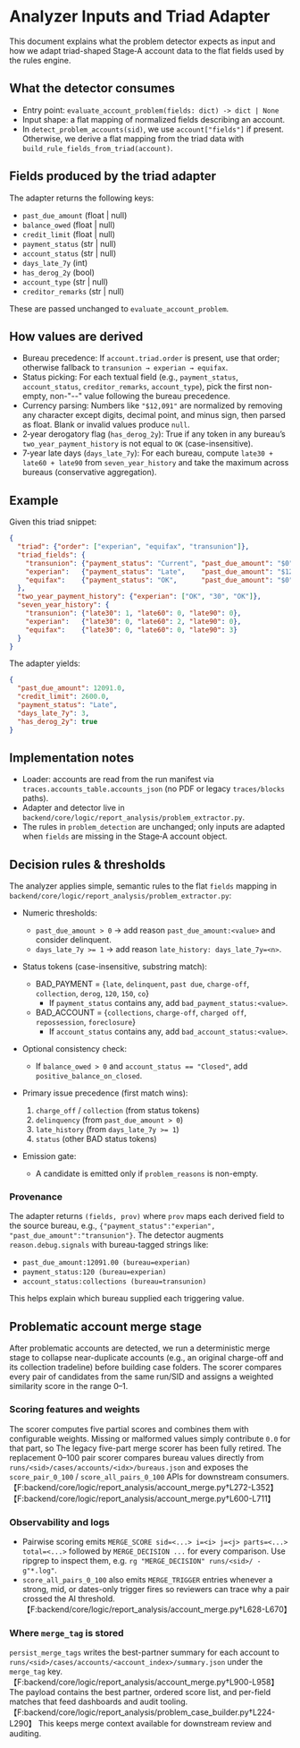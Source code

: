 # Analyzer Inputs and Triad Adapter

This document explains what the problem detector expects as input and how we
adapt triad-shaped Stage‑A account data to the flat fields used by the rules
engine.

## What the detector consumes

- Entry point: `evaluate_account_problem(fields: dict) -> dict | None`
- Input shape: a flat mapping of normalized fields describing an account.
- In `detect_problem_accounts(sid)`, we use `account["fields"]` if present.
  Otherwise, we derive a flat mapping from the triad data with
  `build_rule_fields_from_triad(account)`.

## Fields produced by the triad adapter

The adapter returns the following keys:

- `past_due_amount` (float | null)
- `balance_owed` (float | null)
- `credit_limit` (float | null)
- `payment_status` (str | null)
- `account_status` (str | null)
- `days_late_7y` (int)
- `has_derog_2y` (bool)
- `account_type` (str | null)
- `creditor_remarks` (str | null)

These are passed unchanged to `evaluate_account_problem`.

## How values are derived

- Bureau precedence: If `account.triad.order` is present, use that
  order; otherwise fallback to `transunion → experian → equifax`.
- Status picking: For each textual field (e.g., `payment_status`,
  `account_status`, `creditor_remarks`, `account_type`), pick the first
  non-empty, non-"--" value following the bureau precedence.
- Currency parsing: Numbers like `"$12,091"` are normalized by removing
  any character except digits, decimal point, and minus sign, then parsed
  as float. Blank or invalid values produce `null`.
- 2‑year derogatory flag (`has_derog_2y`): True if any token in any
  bureau’s `two_year_payment_history` is not equal to `OK` (case-insensitive).
- 7‑year late days (`days_late_7y`): For each bureau, compute
  `late30 + late60 + late90` from `seven_year_history` and take the
  maximum across bureaus (conservative aggregation).

## Example

Given this triad snippet:

```json
{
  "triad": {"order": ["experian", "equifax", "transunion"]},
  "triad_fields": {
    "transunion": {"payment_status": "Current", "past_due_amount": "$0", "credit_limit": "$2,500"},
    "experian":   {"payment_status": "Late",    "past_due_amount": "$12,091", "credit_limit": "$2,600"},
    "equifax":    {"payment_status": "OK",      "past_due_amount": "$0", "credit_limit": "$2,700"}
  },
  "two_year_payment_history": {"experian": ["OK", "30", "OK"]},
  "seven_year_history": {
    "transunion": {"late30": 1, "late60": 0, "late90": 0},
    "experian":   {"late30": 0, "late60": 2, "late90": 0},
    "equifax":    {"late30": 0, "late60": 0, "late90": 3}
  }
}
```

The adapter yields:

```json
{
  "past_due_amount": 12091.0,
  "credit_limit": 2600.0,
  "payment_status": "Late",
  "days_late_7y": 3,
  "has_derog_2y": true
}
```

## Implementation notes

- Loader: accounts are read from the run manifest via
  `traces.accounts_table.accounts_json` (no PDF or legacy `traces/blocks` paths).
- Adapter and detector live in
  `backend/core/logic/report_analysis/problem_extractor.py`.
- The rules in `problem_detection` are unchanged; only inputs are adapted when
  `fields` are missing in the Stage‑A account object.

## Decision rules & thresholds

The analyzer applies simple, semantic rules to the flat `fields` mapping in
`backend/core/logic/report_analysis/problem_extractor.py`:

- Numeric thresholds:
  - `past_due_amount > 0` → add reason `past_due_amount:<value>` and consider delinquent.
  - `days_late_7y >= 1` → add reason `late_history: days_late_7y=<n>`.

- Status tokens (case-insensitive, substring match):
  - BAD_PAYMENT = {`late`, `delinquent`, `past due`, `charge-off`, `collection`, `derog`, `120`, `150`, `co`}
    - If `payment_status` contains any, add `bad_payment_status:<value>`.
  - BAD_ACCOUNT = {`collections`, `charge-off`, `charged off`, `repossession`, `foreclosure`}
    - If `account_status` contains any, add `bad_account_status:<value>`.

- Optional consistency check:
  - If `balance_owed > 0` and `account_status == "Closed"`, add `positive_balance_on_closed`.

- Primary issue precedence (first match wins):
  1) `charge_off` / `collection` (from status tokens)
  2) `delinquency` (from `past_due_amount > 0`)
  3) `late_history` (from `days_late_7y >= 1`)
  4) `status` (other BAD status tokens)

- Emission gate:
  - A candidate is emitted only if `problem_reasons` is non-empty.

### Provenance

The adapter returns `(fields, prov)` where `prov` maps each derived field to the
source bureau, e.g., `{"payment_status":"experian", "past_due_amount":"transunion"}`.
The detector augments `reason.debug.signals` with bureau-tagged strings like:

- `past_due_amount:12091.00 (bureau=experian)`
- `payment_status:120 (bureau=experian)`
- `account_status:collections (bureau=transunion)`

This helps explain which bureau supplied each triggering value.

## Problematic account merge stage

After problematic accounts are detected, we run a deterministic merge stage
to collapse near-duplicate accounts (e.g., an original charge-off and its
collection tradeline) before building case folders. The scorer compares every
pair of candidates from the same run/SID and assigns a weighted similarity
score in the range 0–1.

### Scoring features and weights

The scorer computes five partial scores and combines them with configurable
weights. Missing or malformed values simply contribute `0.0` for that part, so
The legacy five-part merge scorer has been fully retired. The replacement
0–100 pair scorer compares bureau values directly from
`runs/<sid>/cases/accounts/<idx>/bureaus.json` and exposes the
`score_pair_0_100` / `score_all_pairs_0_100` APIs for downstream
consumers.【F:backend/core/logic/report_analysis/account_merge.py†L272-L352】【F:backend/core/logic/report_analysis/account_merge.py†L600-L711】

### Observability and logs

- Pairwise scoring emits `MERGE_SCORE sid=<...> i=<i> j=<j> parts=<...> total=<...>`
  followed by `MERGE_DECISION ...` for every comparison. Use ripgrep to
  inspect them, e.g. `rg "MERGE_DECISION" runs/<sid>/ -g"*.log"`.
- `score_all_pairs_0_100` also emits `MERGE_TRIGGER` entries whenever a
  strong, mid, or dates-only trigger fires so reviewers can trace why a
  pair crossed the AI threshold.【F:backend/core/logic/report_analysis/account_merge.py†L628-L670】

### Where `merge_tag` is stored

`persist_merge_tags` writes the best-partner summary for each account to
`runs/<sid>/cases/accounts/<account_index>/summary.json` under the
`merge_tag` key.【F:backend/core/logic/report_analysis/account_merge.py†L900-L958】 The
payload contains the best partner, ordered score list, and per-field
matches that feed dashboards and audit tooling.
【F:backend/core/logic/report_analysis/problem_case_builder.py†L224-L290】 This keeps merge context available for downstream review and auditing.
